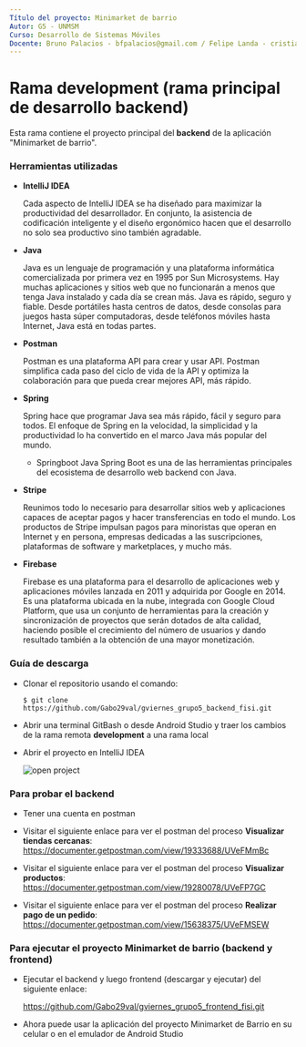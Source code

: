 ```yaml
---
Título del proyecto: Minimarket de barrio
Autor: G5 - UNMSM
Curso: Desarrollo de Sistemas Móviles
Docente: Bruno Palacios - bfpalacios@gmail.com / Felipe Landa - cristianlanda@java.com.pe
---
```


Rama development (rama principal de desarrollo backend)
==
Esta rama contiene el proyecto principal del **backend** de la aplicación "Minimarket de barrio".

### Herramientas utilizadas

*   **IntelliJ IDEA**
 
    Cada aspecto de IntelliJ IDEA se ha diseñado para maximizar la productividad del desarrollador. 
    En conjunto, la asistencia de codificación inteligente y el diseño ergonómico hacen que el 
    desarrollo no solo sea productivo sino también agradable.
    
*   **Java** 
    
    Java es un lenguaje de programación y una plataforma informática comercializada por primera vez en 1995 por Sun Microsystems. 
    Hay muchas aplicaciones y sitios web que no    funcionarán a menos que tenga Java instalado y cada día se crean más. 
    Java es rápido, seguro y fiable. Desde portátiles hasta centros de datos, desde consolas para juegos hasta súper computadoras, 
    desde teléfonos móviles hasta Internet, Java está en todas partes.
    
*   **Postman**
    
    Postman es una plataforma API para crear y usar API. Postman simplifica cada paso del ciclo de vida de la API y optimiza la 
    colaboración para que pueda crear mejores API, más rápido.

*   **Spring**

    Spring hace que programar Java sea más rápido, fácil y seguro para todos. El enfoque de Spring en la velocidad, la simplicidad y la 
    productividad lo ha convertido en el marco Java más popular del mundo.
    
    * Springboot
      Java Spring Boot es una de las herramientas principales del ecosistema de desarrollo web backend con Java.
      
*   **Stripe**
    
    Reunimos todo lo necesario para desarrollar sitios web y aplicaciones capaces de aceptar pagos y hacer transferencias en todo el mundo. 
    Los productos de Stripe impulsan pagos para minoristas que operan en Internet y en persona, empresas dedicadas a las suscripciones, 
    plataformas de software y marketplaces, y mucho más.

*   **Firebase**
    
    Firebase es una plataforma para el desarrollo de aplicaciones web y aplicaciones móviles lanzada en 2011 y adquirida por Google en 2014.
    Es una plataforma ubicada en la nube, integrada con Google Cloud Platform, que usa un conjunto de herramientas para la creación y sincronización 
    de proyectos que serán dotados de alta calidad, haciendo posible el crecimiento del número de usuarios y dando resultado también a la obtención 
    de una mayor monetización.

### Guía de descarga

*   Clonar el repositorio usando el comando:

        $ git clone https://github.com/Gabo29val/gviernes_grupo5_backend_fisi.git
    
*   Abrir una terminal GitBash o desde Android Studio y traer los cambios de la rama remota **development** a una rama local

*   Abrir el proyecto en IntelliJ IDEA

    ![open project](https://firebasestorage.googleapis.com/v0/b/minimarket-de-barrio.appspot.com/o/open_project_intellij.PNG?alt=media&token=965b9f98-8299-42f2-b898-b6ce4f84fd33)

### Para probar el backend

*   Tener una cuenta en postman
    
*   Visitar el siguiente enlace para ver el postman del proceso **Visualizar tiendas cercanas**:
    https://documenter.getpostman.com/view/19333688/UVeFMmBc
    
*   Visitar el siguiente enlace para ver el postman del proceso **Visualizar productos**:
    https://documenter.getpostman.com/view/19280078/UVeFP7GC

*   Visitar el siguiente enlace para ver el postman del proceso **Realizar pago de un pedido**:
    https://documenter.getpostman.com/view/15638375/UVeFMSEW

### Para ejecutar el proyecto Minimarket de barrio (backend y frontend) 

*   Ejecutar el backend y luego frontend (descargar y ejecutar) del siguiente enlace:
    
    https://github.com/Gabo29val/gviernes_grupo5_frontend_fisi.git

*   Ahora puede usar la aplicación del proyecto Minimarket de Barrio en su celular o en el emulador de Android Studio

